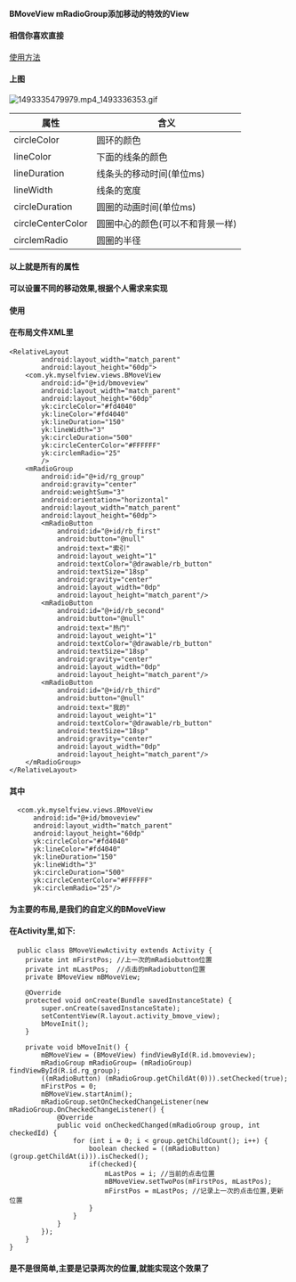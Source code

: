 #### BMoveView mRadioGroup添加移动的特效的View
#### 相信你喜欢直接
[使用方法](http://www.jianshu.com/p/4a6dfe1b7e59)
#### 上图
![1493335479979.mp4_1493336353.gif](http://upload-images.jianshu.io/upload_images/3001453-02f7e2a8724dacd9.gif?imageMogr2/auto-orient/strip)

|属性   |含义|
|----------|------------- |
|circleColor|圆环的颜色|
|lineColor|下面的线条的颜色|
|lineDuration|线条头的移动时间(单位ms)|
|lineWidth|线条的宽度|
|circleDuration|圆圈的动画时间(单位ms)|
|circleCenterColor|圆圈中心的颜色(可以不和背景一样)|
|circlemRadio|圆圈的半径|

#### 以上就是所有的属性
#### 可以设置不同的移动效果,根据个人需求来实现
#### 使用
#### 在布局文件XML里
    <RelativeLayout
            android:layout_width="match_parent"
            android:layout_height="60dp">
        <com.yk.myselfview.views.BMoveView
            android:id="@+id/bmoveview"
            android:layout_width="match_parent"
            android:layout_height="60dp"
            yk:circleColor="#fd4040"
            yk:lineColor="#fd4040"
            yk:lineDuration="150"
            yk:lineWidth="3"
            yk:circleDuration="500"
            yk:circleCenterColor="#FFFFFF"
            yk:circlemRadio="25"
            />
        <mRadioGroup
            android:id="@+id/rg_group"
            android:gravity="center"
            android:weightSum="3"
            android:orientation="horizontal"
            android:layout_width="match_parent"
            android:layout_height="60dp">
            <mRadioButton
                android:id="@+id/rb_first"
                android:button="@null"
                android:text="索引"
                android:layout_weight="1"
                android:textColor="@drawable/rb_button"
                android:textSize="18sp"
                android:gravity="center"
                android:layout_width="0dp"
                android:layout_height="match_parent"/>
            <mRadioButton
                android:id="@+id/rb_second"
                android:button="@null"
                android:text="热门"
                android:layout_weight="1"
                android:textColor="@drawable/rb_button"
                android:textSize="18sp"
                android:gravity="center"
                android:layout_width="0dp"
                android:layout_height="match_parent"/>
            <mRadioButton
                android:id="@+id/rb_third"
                android:button="@null"
                android:text="我的"
                android:layout_weight="1"
                android:textColor="@drawable/rb_button"
                android:textSize="18sp"
                android:gravity="center"
                android:layout_width="0dp"
                android:layout_height="match_parent"/>
        </mRadioGroup>
    </RelativeLayout>
#### 其中
      <com.yk.myselfview.views.BMoveView
          android:id="@+id/bmoveview"
          android:layout_width="match_parent"
          android:layout_height="60dp"
          yk:circleColor="#fd4040"
          yk:lineColor="#fd4040"
          yk:lineDuration="150"
          yk:lineWidth="3"
          yk:circleDuration="500"
          yk:circleCenterColor="#FFFFFF"
          yk:circlemRadio="25"/>
#### 为主要的布局,是我们的自定义的BMoveView
#### 在Activity里,如下:
      public class BMoveViewActivity extends Activity {
        private int mFirstPos; //上一次的mRadiobutton位置
        private int mLastPos;  //点击的mRadiobutton位置
        private BMoveView mBMoveView;
    
        @Override
        protected void onCreate(Bundle savedInstanceState) {
            super.onCreate(savedInstanceState);
            setContentView(R.layout.activity_bmove_view);
            bMoveInit();
        }
    
        private void bMoveInit() {
            mBMoveView = (BMoveView) findViewById(R.id.bmoveview);
            mRadioGroup mRadioGroup= (mRadioGroup) findViewById(R.id.rg_group);
            ((mRadioButton) (mRadioGroup.getChildAt(0))).setChecked(true);
            mFirstPos = 0;
            mBMoveView.startAnim();
            mRadioGroup.setOnCheckedChangeListener(new mRadioGroup.OnCheckedChangeListener() {
                @Override
                public void onCheckedChanged(mRadioGroup group, int checkedId) {
                    for (int i = 0; i < group.getChildCount(); i++) {
                        boolean checked = ((mRadioButton) (group.getChildAt(i))).isChecked();
                        if(checked){
                            mLastPos = i; //当前的点击位置
                            mBMoveView.setTwoPos(mFirstPos, mLastPos);
                            mFirstPos = mLastPos; //记录上一次的点击位置,更新位置
                        }
                    }
                }
            });
        }
    }
#### 是不是很简单,主要是记录两次的位置,就能实现这个效果了

